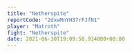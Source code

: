 ```yaml
---
title: "Netherspite"
reportCode: "2dxwMnYH37rFJfN1"
player: "Matroth"
fight: "Netherspite"
date: 2021-06-30T19:09:58.934000+00:00
---
```

